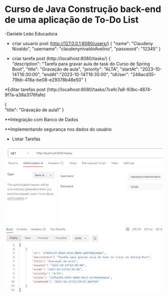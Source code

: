 # Curso de Java Construção back-end de uma aplicação de To-Do List
-Daniele Leão Educadora

* criar usuario
post
(http://127.0.0.1:8080/users/)
{
    "name": "Claudeny Nivaldo",
    "username": "claudenynivaldoAvelino",
    "password": "12345"
}

* criar tarefa
post
(http://localhost:8080/tasks/)
{    
    "description": "Tarefa para gravar aula de task do Curso de Spring Boot",
    "title": "Gravação de aula",
    "priority": "ALTA",
    "startAt": "2023-10-14T16:30:00",
    "endAt":"2023-10-14T16:35:00",
    "idUser": "248acd35-79bb-418a-be08-e29378b48e50"
}

*Editar tarefas
post
(http://localhost:8080/tasks/7cefc7a8-93bc-4874-9f7a-a38a3176fafe)

{    
    "title": "Gravação de aula1"
}







**Integração com Banco de Dados


**Implementando segurança nos dados do usuário


* Listar Tarefas


![Alt text](/src/img/image.png)
